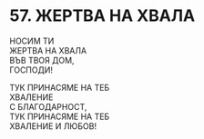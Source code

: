 # 57. ЖЕРТВА НА ХВАЛА  
  
НОСИМ ТИ  
ЖЕРТВА НА ХВАЛА  
ВЪВ ТВОЯ ДОМ,  
ГОСПОДИ!  
  
ТУК ПРИНАСЯМЕ НА ТЕБ  
ХВАЛЕНИЕ  
С БЛАГОДАРНОСТ,  
ТУК ПРИНАСЯМЕ НА ТЕБ  
ХВАЛЕНИЕ И ЛЮБОВ!  
